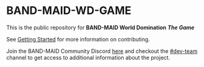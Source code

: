 # BAND-MAID-WD-GAME
This is the public repository for **BAND-MAID World Domination** ***The Game***

See [Getting Started](https://github.com/TomAJensen/BAND-MAID-WD-GAME/blob/main/GETTING-STARTED.md) for more information on contributing.  

Join the BAND-MAID Community Discord [here](https://discord.gg/band-maid) and checkout the [#dev-team](https://discord.com/channels/909644498269782057/933011796464402433) channel to get access to additional information about the project.
